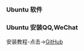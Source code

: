 ### Ubuntu 软件
### Ubuntu 安装QQ,WeChat
   安装教程-点击->[GitHub](https://github.com/wszqkzqk/deepin-wine-ubuntu)
